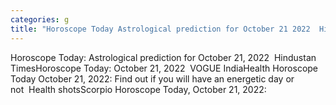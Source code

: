 ```yaml
---
categories: g
title: "Horoscope Today Astrological prediction for October 21 2022  Hindustan Times"
---
```

Horoscope Today: Astrological prediction for October 21, 2022&nbsp;&nbsp;Hindustan TimesHoroscope Today: October 21, 2022&nbsp;&nbsp;VOGUE IndiaHealth Horoscope Today October 21, 2022: Find out if you will have an energetic day or not&nbsp;&nbsp;Health shotsScorpio Horoscope Today, October 21, 2022: